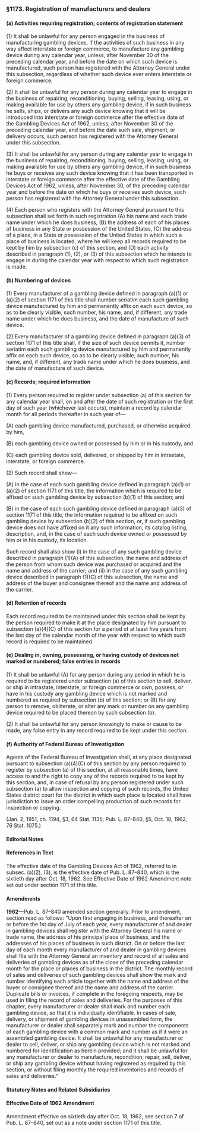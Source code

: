 ### §1173. Registration of manufacturers and dealers ###

#### (a) Activities requiring registration; contents of registration statement ####

(1) It shall be unlawful for any person engaged in the business of manufacturing gambling devices, if the activities of such business in any way affect interstate or foreign commerce, to manufacture any gambling device during any calendar year, unless, after November 30 of the preceding calendar year, and before the date on which such device is manufactured, such person has registered with the Attorney General under this subsection, regardless of whether such device ever enters interstate or foreign commerce.

(2) It shall be unlawful for any person during any calendar year to engage in the business of repairing, reconditioning, buying, selling, leasing, using, or making available for use by others any gambling device, if in such business he sells, ships, or delivers any such device knowing that it will be introduced into interstate or foreign commerce after the effective date of the Gambling Devices Act of 1962, unless, after November 30 of the preceding calendar year, and before the date such sale, shipment, or delivery occurs, such person has registered with the Attorney General under this subsection.

(3) It shall be unlawful for any person during any calendar year to engage in the business of repairing, reconditioning, buying, selling, leasing, using, or making available for use by others any gambling device, if in such business he buys or receives any such device knowing that it has been transported in interstate or foreign commerce after the effective date of the Gambling Devices Act of 1962, unless, after November 30, of the preceding calendar year and before the date on which he buys or receives such device, such person has registered with the Attorney General under this subsection.

(4) Each person who registers with the Attorney General pursuant to this subsection shall set forth in such registration (A) his name and each trade name under which he does business, (B) the address of each of his places of business in any State or possession of the United States, (C) the address of a place, in a State or possession of the United States in which such a place of business is located, where he will keep all records required to be kept by him by subsection (c) of this section, and (D) each activity described in paragraph (1), (2), or (3) of this subsection which he intends to engage in during the calendar year with respect to which such registration is made.

#### (b) Numbering of devices ####

(1) Every manufacturer of a gambling device defined in paragraph (a)(1) or (a)(2) of section 1171 of this title shall number seriatim each such gambling device manufactured by him and permanently affix on each such device, so as to be clearly visible, such number, his name, and, if different, any trade name under which he does business, and the date of manufacture of such device.

(2) Every manufacturer of a gambling device defined in paragraph (a)(3) of section 1171 of this title shall, if the size of such device permits it, number seriatim each such gambling device manufactured by him and permanently affix on each such device, so as to be clearly visible, such number, his name, and, if different, any trade name under which he does business, and the date of manufacture of such device.

#### (c) Records; required information ####

(1) Every person required to register under subsection (a) of this section for any calendar year shall, on and after the date of such registration or the first day of such year (whichever last occurs), maintain a record by calendar month for all periods thereafter in such year of—

(A) each gambling device manufactured, purchased, or otherwise acquired by him,

(B) each gambling device owned or possessed by him or in his custody, and

(C) each gambling device sold, delivered, or shipped by him in intrastate, interstate, or foreign commerce.

(2) Such record shall show—

(A) in the case of each such gambling device defined in paragraph (a)(1) or (a)(2) of section 1171 of this title, the information which is required to be affixed on such gambling device by subsection (b)(1) of this section; and

(B) in the case of each such gambling device defined in paragraph (a)(3) of section 1171 of this title, the information required to be affixed on such gambling device by subsection (b)(2) of this section, or, if such gambling device does not have affixed on it any such information, its catalog listing, description, and, in the case of each such device owned or possessed by him or in his custody, its location.

Such record shall also show (i) in the case of any such gambling device described in paragraph (1)(A) of this subsection, the name and address of the person from whom such device was purchased or acquired and the name and address of the carrier; and (ii) in the case of any such gambling device described in paragraph (1)(C) of this subsection, the name and address of the buyer and consignee thereof and the name and address of the carrier.

#### (d) Retention of records ####

Each record required to be maintained under this section shall be kept by the person required to make it at the place designated by him pursuant to subsection (a)(4)(C) of this section for a period of at least five years from the last day of the calendar month of the year with respect to which such record is required to be maintained.

#### (e) Dealing in, owning, possessing, or having custody of devices not marked or numbered; false entries in records ####

(1) It shall be unlawful (A) for any person during any period in which he is required to be registered under subsection (a) of this section to sell, deliver, or ship in intrastate, interstate, or foreign commerce or own, possess, or have in his custody any gambling device which is not marked and numbered as required by subsection (b) of this section; or (B) for any person to remove, obliterate, or alter any mark or number on any gambling device required to be placed thereon by such subsection (b).

(2) It shall be unlawful for any person knowingly to make or cause to be made, any false entry in any record required to be kept under this section.

#### (f) Authority of Federal Bureau of Investigation ####

Agents of the Federal Bureau of Investigation shall, at any place designated pursuant to subsection (a)(4)(C) of this section by any person required to register by subsection (a) of this section, at all reasonable times, have access to and the right to copy any of the records required to be kept by this section, and, in case of refusal by any person registered under such subsection (a) to allow inspection and copying of such records, the United States district court for the district in which such place is located shall have jurisdiction to issue an order compelling production of such records for inspection or copying.

(Jan. 2, 1951, ch. 1194, §3, 64 Stat. 1135; Pub. L. 87–840, §5, Oct. 18, 1962, 76 Stat. 1075.)

#### **Editorial Notes** ####

#### References in Text ####

The effective date of the Gambling Devices Act of 1962, referred to in subsec. (a)(2), (3), is the effective date of Pub. L. 87–840, which is the sixtieth day after Oct. 18, 1962. See Effective Date of 1962 Amendment note set out under section 1171 of this title.

#### Amendments ####

**1962**—Pub. L. 87–840 amended section generally. Prior to amendment, section read as follows: "Upon first engaging in business, and thereafter on or before the 1st day of July of each year, every manufacturer of and dealer in gambling devices shall register with the Attorney General his name or trade name, the address of his principal place of business, and the addresses of his places of business in such district. On or before the last day of each month every manufacturer of and dealer in gambling devices shall file with the Attorney General an inventory and record of all sales and deliveries of gambling devices as of the close of the preceding calendar month for the place or places of business in the district. The monthly record of sales and deliveries of such gambling devices shall show the mark and number identifying each article together with the name and address of the buyer or consignee thereof and the name and address of the carrier. Duplicate bills or invoices, if complete in the foregoing respects, may be used in filing the record of sales and deliveries. For the purposes of this chapter, every manufacturer or dealer shall mark and number each gambling device, so that it is individually identifiable. In cases of sale, delivery, or shipment of gambling devices in unassembled form, the manufacturer or dealer shall separately mark and number the components of each gambling device with a common mark and number as if it were an assembled gambling device. It shall be unlawful for any manufacturer or dealer to sell, deliver, or ship any gambling device which is not marked and numbered for identification as herein provided; and it shall be unlawful for any manufacturer or dealer to manufacture, recondition, repair, sell, deliver, or ship any gambling device without having registered as required by this section, or without filing monthly the required inventories and records of sales and deliveries."

#### **Statutory Notes and Related Subsidiaries** ####

#### Effective Date of 1962 Amendment ####

Amendment effective on sixtieth day after Oct. 18, 1962, see section 7 of Pub. L. 87–840, set out as a note under section 1171 of this title.